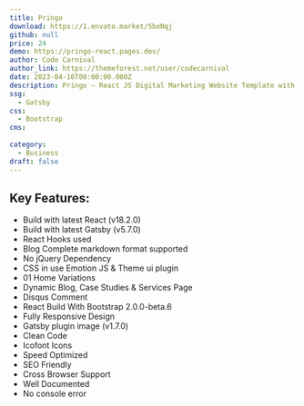 ```yaml
---
title: Pringo 
download: https://1.envato.market/5beNqj
github: null
price: 24
demo: https://pringo-react.pages.dev/
author: Code Carnival
author_link: https://themeforest.net/user/codecarnival
date: 2023-04-16T00:00:00.000Z
description: Pringo – React JS Digital Marketing Website Template with Gatsby Detailed Description
ssg:
  - Gatsby
css:
  - Bootstrap
cms:
   
category:
  - Business
draft: false
---
```

## Key Features:

- Build with latest React (v18.2.0)
- Build with latest Gatsby (v5.7.0)
- React Hooks used
- Blog Complete markdown format supported
- No jQuery Dependency
- CSS in use Emotion JS & Theme ui plugin
- 01 Home Variations
- Dynamic Blog, Case Studies & Services Page
- Disqus Comment
- React Build With Bootstrap 2.0.0-beta.6
- Fully Responsive Design
- Gatsby plugin image (v1.7.0)
- Clean Code
- Icofont Icons
- Speed Optimized
- SEO Friendly
- Cross Browser Support
- Well Documented
- No console error
